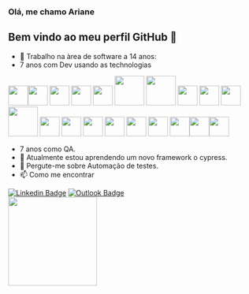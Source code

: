### Olá, me chamo Ariane
## Bem vindo ao meu perfil GitHub 👋


- 🔭 Trabalho na àrea de software a 14 anos:
- 7 anos com Dev  usando as technologias 

<img src="https://cdn.jsdelivr.net/gh/devicons/devicon/icons/tortoisegit/tortoisegit-original.svg" width="40" height="40" /><img src="https://cdn.jsdelivr.net/gh/devicons/devicon/icons/microsoftsqlserver/microsoftsqlserver-plain-wordmark.svg" width="40" height="40" />
            <img src="https://cdn.jsdelivr.net/gh/devicons/devicon/icons/postgresql/postgresql-plain-wordmark.svg"  width="40" height="40" />
            <img src="https://cdn.jsdelivr.net/gh/devicons/devicon/icons/mysql/mysql-original-wordmark.svg" width="40" height="40"/>
            <img src="https://cdn.jsdelivr.net/gh/devicons/devicon/icons/dot-net/dot-net-plain-wordmark.svg" width="40" height="40" />
            <img src="https://cdn.jsdelivr.net/gh/devicons/devicon/icons/azure/azure-original-wordmark.svg" width="60" height="60"/>
            <img src="https://cdn.jsdelivr.net/gh/devicons/devicon/icons/intellij/intellij-plain-wordmark.svg" width="60" height="60" />
            <img src="https://cdn.jsdelivr.net/gh/devicons/devicon/icons/csharp/csharp-original.svg" width="40" height="40"/>
            <img src="https://cdn.jsdelivr.net/gh/devicons/devicon/icons/amazonwebservices/amazonwebservices-plain-wordmark.svg" width="40" height="40" />
            <img src="https://cdn.jsdelivr.net/gh/devicons/devicon/icons/vscode/vscode-original-wordmark.svg" width="40" height="40" />
            <img src="https://cdn.jsdelivr.net/gh/devicons/devicon/icons/visualstudio/visualstudio-plain-wordmark.svg" width="60" height="60" />
            <img src="https://cdn.jsdelivr.net/gh/devicons/devicon/icons/python/python-original-wordmark.svg"  width="40" height="40" />
            <img src="https://cdn.jsdelivr.net/gh/devicons/devicon/icons/javascript/javascript-plain.svg" width="40" height="40"/>
            <img src="https://cdn.jsdelivr.net/gh/devicons/devicon/icons/git/git-original-wordmark.svg" width="40" height="40" />
            <img src="https://cdn.jsdelivr.net/gh/devicons/devicon/icons/gitlab/gitlab-original-wordmark.svg" width="40" height="40" />
            <img src="https://cdn.jsdelivr.net/gh/devicons/devicon/icons/oracle/oracle-original.svg" width="40" height="40"/>
            <img src="https://cdn.jsdelivr.net/gh/devicons/devicon/icons/protractor/protractor-plain-wordmark.svg" width="40" height="40" />
            <img src="https://cdn.jsdelivr.net/gh/devicons/devicon/icons/html5/html5-original-wordmark.svg" width="40" height="40"/><img src="https://cdn.jsdelivr.net/gh/devicons/devicon/icons/windows8/windows8-original.svg" width="40" height="40"/><img src="https://cdn.jsdelivr.net/gh/devicons/devicon/icons/linux/linux-original.svg" width="40" height="40"/>
         
- 7 anos como QA.
- 🌱 Atualmente estou aprendendo um novo framework o cypress.
- 💬 Pergute-me sobre Automação de testes.
- 📫 Como me encontrar
<div>
<a href="https://www.linkedin.com/in/ariane-madureira-65a26846/" rel="nofollow"><img src="https://camo.githubusercontent.com/7214802ffbcef335a633bd6a0487032b94a1e0c738a9cd2fb8ff6e6bfb2fab02/68747470733a2f2f696d672e736869656c64732e696f2f62616467652f4c696e6b6564496e2d2d3030303f7374796c653d736f6369616c266c6f676f3d4c696e6b6564696e266c6f676f436f6c6f723d303037374235266c696e6b3d68747470733a2f2f7777772e6c696e6b6564696e2e636f6d2f696e2f77616c6166692d66657272656972612f" alt="Linkedin Badge" data-canonical-src="https://img.shields.io/badge/LinkedIn--000?style=social&amp;logo=Linkedin&amp;logoColor=0077B5&amp;link=https://www.linkedin.com/in/ariane-madureira-65a26846/" style="max-width: 100%;"></a>
<a href="mailto:arianemadureira@live.com"><img src="https://camo.githubusercontent.com/55b245b5156bce60a310d01192ad22c759990deefbb5787939f824c0bba46984/68747470733a2f2f696d672e736869656c64732e696f2f62616467652f656d61696c2d2d3030303f7374796c653d736f6369616c266c6f676f3d6d6963726f736f66742d6f75746c6f6f6b266c6f676f436f6c6f723d303037386434266c696e6b3d6d61696c746f3a77616c61666966383140676d61696c2e636f6d" alt="Outlook Badge" data-canonical-src="https://img.shields.io/badge/email--000?style=social&amp;logo=microsoft-outlook&amp;logoColor=0078d4&amp;link=mailto:walafif81@gmail.com" style="max-width: 100%;"></a>   

</div>
<div>
<a href="https://github.com/arianemadureira">
<img height="180em" src="https://github-readme-stats.vercel.app/api/top-langs/?username=arianemadureira&layout=compact&langs_count=7&theme=dracula"/>
</div>

<!--
[![Ariane GitHub status](https://github-readme-stats.vercel.app/api?username=arianemadureira)](https://github.com/anuraghazra/github-readme-stats)
**arianemadureira/arianemadureira** is a ✨ _special_ ✨ repository because its `README.md` (this file) appears on your GitHub profile.

Here are some ideas to get you started:

- 🔭 Trabalho na àrea de software a 14 anos, 7 anos como Dev C#,.Net, PHP, Asp e 7 anos como QA.
- 🌱 Atualmente estou aprendendo um novo framework o cypress.
- 💬 Pergute-me sobre Automação de testes.
- 📫 Como me encontrar

-->
